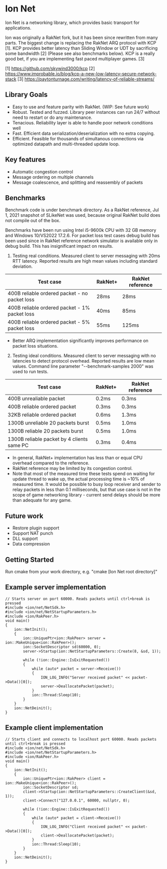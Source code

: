 Ion Net
===========================

Ion Net is a networking library, which provides basic transport for applications. 

Ion was originally a RakNet fork, but it has been since rewritten from many parts.
The biggest change is replacing the RakNet ARQ protocol with KCP [1]. KCP provides better latency than Sliding Window 
or UDT by sacrificing some bandwidth [2] (Please see also benchmarks below). KCP is a really good bet, 
if you are implementing fast paced multiplayer games. [3]

[1] https://github.com/skywind3000/kcp
[2] https://www.improbable.io/blog/kcp-a-new-low-latency-secure-network-stack
[3] https://paytonturnage.com/writing/latency-of-reliable-streams/


Library Goals
-------------
- Easy to use and feature parity with RakNet. (WIP: See future work)
- Robust. Tested and fuzzed. Library peer instances can run 24/7 without need to restart or do any maintenance.
- Tenacious. Reliability layer is able to handle poor network conditions well
- Fast. Efficient data serialization/deserialization with no extra copying.
- Efficient. Feasible for thousands of simultanous connections via optimized datapath and multi-threaded update loop.


Key features
------------------------------------------
- Automatic congestion control
- Message ordering on multiple channels 
- Message coalescence, and splitting and reassembly of packets

Benchmarks
-----------------------------------------
Benchmark code is under benchmark directory. As a RakNet reference, Jul 1, 2021 snapshot of SLikeNet was used, because original RakNet build does not compile out of the box. 

Benchmarks have been run using Intel i5-9600k CPU with 32 GB memory and Windows 10/VS2022 17.2.6. For packet loss test cases debug build has been used since in RakNet reference network simulator is available only in debug build. This has insignificant impact on results.


1. Testing real conditions. Measured client to server messaging with 20ms RTT latency. Reported results are high mean values including standard deviation.

|Test case                                         |RakNet+|RakNet reference|
|--------------------------------------------------|-------|----------------|
|400B reliable ordered packet - no packet loss     |28ms   |28ms |
|400B reliable ordered packet - 1% packet loss 	   |40ms   |85ms |
|400B reliable ordered packet - 5% packet loss     |55ms   |125ms|

- Better ARQ implementation significantly improves performance on packet loss situations.


2. Testing ideal conditions. Measured client to server messaging with no latencies to detect protocol overhead. Reported results are low mean values. Command line parameter "--benchmark-samples 2000" was used to run tests.

|Test case                                         |RakNet+|RakNet reference|
|--------------------------------------------------|-------|----------------|
|400B unrealiable packet               	           |0.2ms  |0.3ms |
|400B reliable ordered packet            	       |0.3ms  |0.3ms |
|32KB reliable ordered packet        	           |0.6ms  |1.3ms |
|1300B unreliable 20 packets burst 		           |0.5ms  |1.0ms |
|1300B reliable 20 packets burst 		           |0.5ms  |1.0ms |
|1300B reliable packet by 4 clients same PC        |0.3ms  |0.4ms |

- In general,  RakNet+ implementation has less than or equal CPU overhead compared to the reference.
- RakNet reference may be limited by its congestion control.
- Note that most of the measured time these tests spend on waiting for update thread to wake up, the actual processing time is ~10% of measured time. It would be possible to busy loop receiver and sender to relay packets in less than 0.1 milliseconds, but that use case is not in the scope of game networking library - current send delays should be more than adequate for any game.


Future work
-----------------------------------------
- Restore plugin support
- Support NAT punch
- DLL support
- Data compression


Getting Started
-----------------------------------------
Run cmake from your work directory, e.g. "cmake [Ion Net root directory]"


Example server implementation
-----------------------------------------

```
// Starts server on port 60000. Reads packets until ctrl+break is pressed
#include <ion/net/NetSdk.h>
#include <ion/net/NetStartupParameters.h>
#include <ion/RakPeer.h>
void main()
{
	ion::NetInit();
	{
		ion::UniquePtr<ion::RakPeer> server = ion::MakeUnique<ion::RakPeer>();
		ion::SocketDescriptor sd(60000, 0);
		server->Startup(ion::NetStartupParameters::Create(8, &sd, 1));

		while (!ion::Engine::IsExitRequested())
		{
			while (auto* packet = server->Receive())
			{
				ION_LOG_INFO("Server received packet" << packet->Data()[0]);
				server->DeallocatePacket(packet);				
			}
			ion::Thread:Sleep(10);
		}
	}
	ion::NetDeinit();
}
```

Example client implementation
-----------------------------------------
```
// Starts client and connects to localhost port 60000. Reads packets until ctrl+break is pressed
#include <ion/net/NetSdk.h>
#include <ion/net/NetStartupParameters.h>
#include <ion/RakPeer.h>
void main()
{
	ion::NetInit();
	{
		ion::UniquePtr<ion::RakPeer> client = ion::MakeUnique<ion::RakPeer>();
		ion::SocketDescriptor sd;
		client->Startup(ion::NetStartupParameters::CreateClient(&sd, 1));
		client->Connect("127.0.0.1", 60000, nullptr, 0);

		while (!ion::Engine::IsExitRequested())
		{
			while (auto* packet = client->Receive())
			{
				ION_LOG_INFO("Client received packet" << packet->Data()[0]);
				client->DeallocatePacket(packet);				
			}
			ion::Thread:Sleep(10);
		}
	}
	ion::NetDeinit();
}
```
